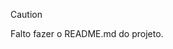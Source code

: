 > [!CAUTION]
> Falto fazer o README.md do projeto.

<!--
# ⚠ INCOMPLETO ⚠

Fazer o README.md do projeto
<div align="center" display="inline-block">

# ⚠ INCOMPLETO ⚠
  
## Fazer o README.md do projeto

### <p>👾Teste <a href="https://deyvissonrobert.github.io/Calculadora/" target="_blank">Aqui</a>👾</p>

<img alt="imagem do projeto no mobile" src="https://github.com/DeyvissonRobert/Calculadora/blob/main/Mobile%20Calculator.png">
</div> 

<!--
> [!NOTE]
> Useful information that users should know, even when skimming content.

> [!TIP]
> Helpful advice for doing things better or more easily.

> [!IMPORTANT]
> Key information users need to know to achieve their goal.

> [!WARNING]
> Urgent info that needs immediate user attention to avoid problems.

> [!CAUTION]
> Advises about risks or negative outcomes of certain actions.
-->
